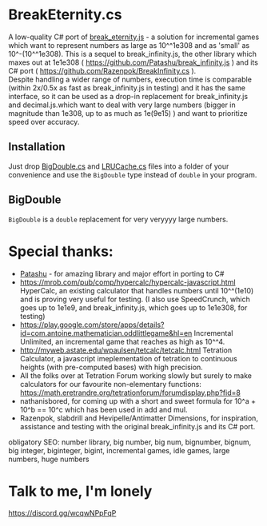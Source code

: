 ﻿# BreakEternity.cs
A low-quality C# port of [break_eternity.js](https://github.com/Patashu/break_eternity.js) - a solution for incremental games which want to represent numbers as large as 10^^1e308 and as 'small' as 10^-(10^^1e308). This is a sequel to break_infinity.js, the other library which maxes out at 1e1e308 ( https://github.com/Patashu/break_infinity.js ) and its C# port ( https://github.com/Razenpok/BreakInfinity.cs ).  
Despite handling a wider range of numbers, execution time is comparable (within 2x/0.5x as fast as break_infinity.js in testing) and it has the same interface, so it can be used as a drop-in replacement for break_infinity.js and decimal.js.which want to deal with very large numbers (bigger in magnitude than 1e308, up to as much as 1e(9e15) ) and want to prioritize speed over accuracy.

## Installation

Just drop [BigDouble.cs](https://github.com/Pannoniae/BreakEternity.cs/blob/master/BreakEternity/BigDouble.cs) and [LRUCache.cs](https://github.com/Pannoniae/BreakEternity.cs/blob/master/BreakEternity/LRUCache.cs) files into a folder of your convenience and use the `BigDouble` type instead of `double` in your program.

## BigDouble
`BigDouble` is a `double` replacement for very veryyyy large numbers.

# Special thanks:
- [Patashu](https://github.com/Patashu) - for amazing library and major effort in porting to C#
- https://mrob.com/pub/comp/hypercalc/hypercalc-javascript.html HyperCalc, an existing calculator that handles numbers until 10^^(1e10) and is proving very useful for testing. (I also use SpeedCrunch, which goes up to 1e1e9, and break_infinity.js, which goes up to 1e1e308, for testing)
- https://play.google.com/store/apps/details?id=com.antoine.mathematician.oddlittlegame&hl=en Incremental Unlimited, an incremental game that reaches as high as 10^^4.
- http://myweb.astate.edu/wpaulsen/tetcalc/tetcalc.html Tetration Calculator, a javascript imeplementation of tetration to continuous heights (with pre-computed bases) with high precision.
- All the folks over at Tetration Forum working slowly but surely to make calculators for our favourite non-elementary functions: https://math.eretrandre.org/tetrationforum/forumdisplay.php?fid=8
- nathanisbored, for coming up with a short and sweet formula for 10^a + 10^b == 10^c which has been used in add and mul.
- Razenpok, slabdrill and Hevipelle/Antimatter Dimensions, for inspiration, assistance and testing with the original break_infinity.js and its C# port.

obligatory SEO: number library, big number, big num, bignumber, bignum, big integer, biginteger, bigint, incremental games, idle games, large numbers, huge numbers

# Talk to me, I'm lonely

https://discord.gg/wcqwNPpFqP
